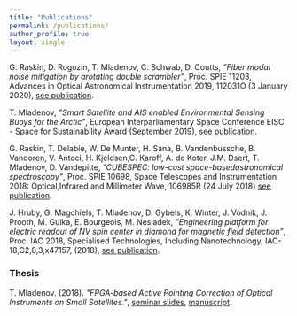 ```yaml
---
title: "Publications"
permalink: /publications/
author_profile: true
layout: single
---
```



G. Raskin, D. Rogozin, T. Mladenov, C. Schwab, D. Coutts, *”Fiber modal noise mitigation by arotating double scrambler”*, Proc. SPIE 11203, Advances in Optical Astronomical Instrumentation 2019, 112031O (3 January 2020), [see publication](https://doi.org/10.1117/12.2541364).

T. Mladenov, *”Smart Satellite and AIS enabled Environmental Sensing Buoys for the Arctic”*, European Interparliamentary Space Conference EISC - Space for Sustainability Award (September 2019),
[see publication](https://ba34181a-4e5d-435b-81e6-40ab9610c144.filesusr.com/ugd/81a602_09ef389a6765403898712ad760e1ef44.pdf).

G. Raskin, T. Delabie, W. De Munter, H. Sana, B. Vandenbussche, B. Vandoren, V. Antoci, H. Kjeldsen,C. Karoff, A. de Koter, J.M. Dsert, T. Mladenov, D. Vandepitte, *”CUBESPEC: low-cost space-basedastronomical spectroscopy”*, Proc. SPIE 10698, Space Telescopes and Instrumentation 2018: Optical,Infrared and Millimeter Wave, 106985R (24 July 2018) [see publication](https://doi.org/10.1117/12.2314074).

J. Hruby, G. Magchiels, T. Mladenov, D. Gybels, K. Winter, J. Vodnik, J. Prooth, M. Gulka, E. Bourgeois, M. Nesladek, *”Engineering platform for electric readout of NV spin center in diamond for magnetic field detection”*, Proc. IAC 2018, Specialised Technologies, Including Nanotechnology, IAC-18,C2,8,3,x47157, (2018), [see publication](http://iafastro.directory/iac/paper/id/47157/abstract-pdf/IAC-18,C2,8,3,x47157.brief.pdf?2018-03-28.12:01:45).

### Thesis

T. Mladenov. (2018). *"FPGA-based Active Pointing Correction of Optical Instruments on Small Satellites."*, [seminar slides](https://fys.kuleuven.be/ster/education/seminars/kul-seminar-mladenov.pdf), [manuscript](/docs/thesis_mladenov.pdf).
